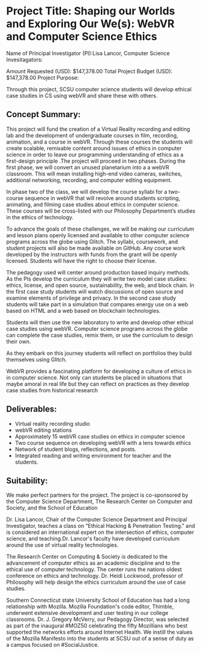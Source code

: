 # Project Title: Shaping our Worlds and Exploring Our We(s): WebVR and Computer Science Ethics
Name of Principal Investigator (PI):Lisa Lancor, Computer Science
Invesitagators: 

Amount Requested (USD): $147,378.00
Total Project Budget (USD): $147,378.00
Project Purpose:

Through this project, SCSU computer science students will develop ethical case studies in CS using webVR and share these with others.

## Concept Summary:

This project will fund the creation of a Virtual Reality recording and editing lab and the development of undergraduate courses in film, recording, animation, and a course in webVR. Through these courses the students will create scalable, remixable content around issues of ethics in computer science in order to leave our programming understanding of ethics as a first-design principle .The project will proceed in two phases. During the first phase, we will convert an unused planetarium into a a webVR classroom. This will mean installing high-end video cameras, switches, additional networking, recording, and computer editing equipment.

In phase two of the class, we will develop the course syllabi for a two-course sequence in webVR that will revolve around students scripting, animating, and filming case studies about ethics in computer science. These courses will be cross-listed with our Philosophy Department’s studies in the ethics of technology.

To advance the goals of these challenges, we will be making our curriculum and lesson plans openly licensed and available to other computer science programs across the globe using Glitch. The syllabi, coursework, and student projects will also be made available on GitHub. Any course work developed by the instructors with funds from the grant will be openly licensed. Students will have the right to choose their license.

The pedagogy used will center around production based inquiry methods. As the PIs develop the curriculum they will write two model case studies: ethics, license, and open source, sustainability, the web, and block chain. In the first case study students will watch discussions of open source and examine elements of privilege and privacy. In the second case study students will take part in a simulation that compares energy use on a web based on HTML and a web based on blockchain technologies.

Students will then use the new laboratory to write and develop other ethical case studies using webVR. Computer science programs across the globe can complete the case studies, remix them, or use the curriculum to design their own.

As they embark on this journey students will reflect on portfolios they build themselves using Glitch.

WebVR provides a fascinating platform for developing a culture of ethics in in computer science. Not only can students be placed in situations that maybe amoral in real life but they can reflect on practices as they develop case studies from historical research

## Deliverables:
* Virtual reality recording studio
* webVR editing stations
* Approximately 15 webVR case studies on ethics in computer science
* Two course sequence on developing webVR with a lens towards ethics
* Network of student blogs, reflections, and posts.
* Integrated reading and writing environment for teacher and the students.

## Suitability:

We make perfect partners for the project. The project is co-sponsored by the Computer Science Department, The Research Center on Computer and Society, and the School of Education

Dr. Lisa Lancor, Chair of the Computer Science Department and Principal Investigator, teaches a class on "Ethical Hacking & Penetration Testing." and is considered an international expert on the intersection of ethics, computer science, and teaching.Dr. Lancor's faculty have developed curriculum around the use of virtual reality technologies.

The Research Center on Computing & Society is dedicated to the advancement of computer ethics as an academic discipline and to the ethical use of computer technology. The center runs the nations oldest conference on ethics and technology. Dr. Heidi Lockwood, professor of Philosophy will help design the ethics curriculum around the use of case studies.

Southern Connecticut state University School of Education has had a long relationship with Mozilla. Mozilla Foundation's code editor, Thimble, underwent extensive development and user testing in our college classrooms. Dr. J. Gregory McVerry, our Pedagogy Director, was selected as part of the inaugural #MOZ50 celebrating the fifty Mozillians who best supported the networks efforts around Internet Health. We instill the values of the Mozilla Manifesto into the students at SCSU out of a sense of duty as a campus focused on #SocialJustice.
